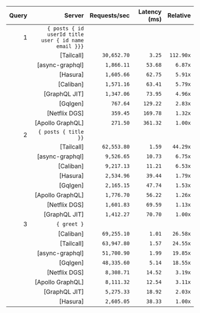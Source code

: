 <!-- PERFORMANCE_RESULTS_START -->

| Query | Server | Requests/sec | Latency (ms) | Relative |
|-------:|--------:|--------------:|--------------:|---------:|
| 1 | `{ posts { id userId title user { id name email }}}` |
|| [Tailcall] | `30,652.70` | `3.25` | `112.90x` |
|| [async-graphql] | `1,866.11` | `53.68` | `6.87x` |
|| [Hasura] | `1,605.66` | `62.75` | `5.91x` |
|| [Caliban] | `1,571.16` | `63.41` | `5.79x` |
|| [GraphQL JIT] | `1,347.06` | `73.95` | `4.96x` |
|| [Gqlgen] | `767.64` | `129.22` | `2.83x` |
|| [Netflix DGS] | `359.45` | `169.78` | `1.32x` |
|| [Apollo GraphQL] | `271.50` | `361.32` | `1.00x` |
| 2 | `{ posts { title }}` |
|| [Tailcall] | `62,553.80` | `1.59` | `44.29x` |
|| [async-graphql] | `9,526.65` | `10.73` | `6.75x` |
|| [Caliban] | `9,217.13` | `11.21` | `6.53x` |
|| [Hasura] | `2,534.96` | `39.44` | `1.79x` |
|| [Gqlgen] | `2,165.15` | `47.74` | `1.53x` |
|| [Apollo GraphQL] | `1,776.70` | `56.22` | `1.26x` |
|| [Netflix DGS] | `1,601.83` | `69.59` | `1.13x` |
|| [GraphQL JIT] | `1,412.27` | `70.70` | `1.00x` |
| 3 | `{ greet }` |
|| [Caliban] | `69,255.10` | `1.01` | `26.58x` |
|| [Tailcall] | `63,947.80` | `1.57` | `24.55x` |
|| [async-graphql] | `51,700.90` | `1.99` | `19.85x` |
|| [Gqlgen] | `48,335.60` | `5.14` | `18.55x` |
|| [Netflix DGS] | `8,308.71` | `14.52` | `3.19x` |
|| [Apollo GraphQL] | `8,111.32` | `12.54` | `3.11x` |
|| [GraphQL JIT] | `5,275.33` | `18.92` | `2.03x` |
|| [Hasura] | `2,605.05` | `38.33` | `1.00x` |

<!-- PERFORMANCE_RESULTS_END -->
